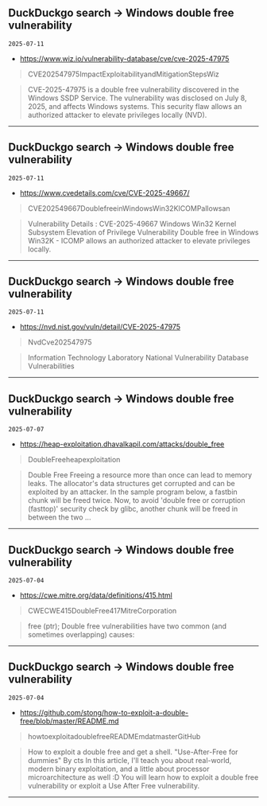 ## DuckDuckgo search -> Windows double free vulnerability
`2025-07-11`

* https://www.wiz.io/vulnerability-database/cve/cve-2025-47975

<blockquote>
 CVE202547975ImpactExploitabilityandMitigationStepsWiz
</blockquote>
<blockquote>
CVE-2025-47975 is a double free vulnerability discovered in the Windows SSDP Service. The vulnerability was disclosed on July 8, 2025, and affects Windows systems. This security flaw allows an authorized attacker to elevate privileges locally (NVD).
</blockquote>

---

## DuckDuckgo search -> Windows double free vulnerability
`2025-07-11`

* https://www.cvedetails.com/cve/CVE-2025-49667/

<blockquote>
 CVE202549667DoublefreeinWindowsWin32KICOMPallowsan
</blockquote>
<blockquote>
Vulnerability Details : CVE-2025-49667 Windows Win32 Kernel Subsystem Elevation of Privilege Vulnerability Double free in Windows Win32K - ICOMP allows an authorized attacker to elevate privileges locally.
</blockquote>

---

## DuckDuckgo search -> Windows double free vulnerability
`2025-07-11`

* https://nvd.nist.gov/vuln/detail/CVE-2025-47975

<blockquote>
 NvdCve202547975
</blockquote>
<blockquote>
Information Technology Laboratory National Vulnerability Database Vulnerabilities
</blockquote>

---

## DuckDuckgo search -> Windows double free vulnerability
`2025-07-07`

* https://heap-exploitation.dhavalkapil.com/attacks/double_free

<blockquote>
 DoubleFreeheapexploitation
</blockquote>
<blockquote>
Double Free Freeing a resource more than once can lead to memory leaks. The allocator's data structures get corrupted and can be exploited by an attacker. In the sample program below, a fastbin chunk will be freed twice. Now, to avoid 'double free or corruption (fasttop)' security check by glibc, another chunk will be freed in between the two ...
</blockquote>

---

## DuckDuckgo search -> Windows double free vulnerability
`2025-07-04`

* https://cwe.mitre.org/data/definitions/415.html

<blockquote>
 CWECWE415DoubleFree417MitreCorporation
</blockquote>
<blockquote>
free (ptr); Double free vulnerabilities have two common (and sometimes overlapping) causes:
</blockquote>

---

## DuckDuckgo search -> Windows double free vulnerability
`2025-07-04`

* https://github.com/stong/how-to-exploit-a-double-free/blob/master/README.md

<blockquote>
 howtoexploitadoublefreeREADMEmdatmasterGitHub
</blockquote>
<blockquote>
How to exploit a double free and get a shell. &quot;Use-After-Free for dummies&quot; By cts In this article, I'll teach you about real-world, modern binary exploitation, and a little about processor microarchitecture as well :D You will learn how to exploit a double free vulnerability or exploit a Use After Free vulnerability.
</blockquote>

---

